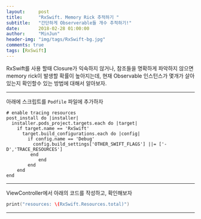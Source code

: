 ```yaml
---
layout:     post
title:      "RxSwift. Memory Rick 추적하기 "
subtitle:   "간단하게 Observerable들 개수 추적하기!"
date:       2018-02-28 01:00:00
author:     "MinJun"
header-img: "img/tags/RxSwift-bg.jpg"
comments: true 
tags: [RxSwift]
---
```


RxSwift를 사용 할때 Closure가 익숙하지 않거나, 참조들을 명확하게 파악하지 않으면 memory rick이 발생할 확률이 높아지는데, 현재 Observable 인스턴스가 몇개가 살아 있는지 확인할수 있는 방법에 대해서 알아보자.

---

아래에 스크립트를 `Podfile` 파일에 추가하자

```vi
# enable tracing resources
post_install do |installer|
  installer.pods_project.targets.each do |target|
    if target.name == 'RxSwift'
      target.build_configurations.each do |config|
        if config.name == 'Debug'
          config.build_settings['OTHER_SWIFT_FLAGS'] ||= ['-D','TRACE_RESOURCES']
   	     end
			end 
		end
	end 
end
```

---

ViewController에서 아래의 코드를 작성하고, 확인해보자 

```swift
print("resources: \(RxSwift.Resources.total)")
```

---

